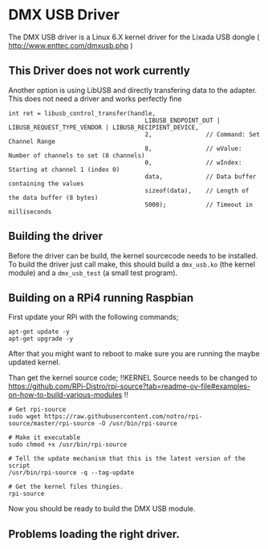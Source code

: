 # DMX USB Driver

The DMX USB driver is a Linux 6.X kernel driver for the Lixada USB dongle ( http://www.enttec.com/dmxusb.php )

## This Driver does not work currently
Another option is using LibUSB and directly transfering data to the adapter. This does not need a driver and works perfectly fine
```
int ret = libusb_control_transfer(handle,
                                      LIBUSB_ENDPOINT_OUT | LIBUSB_REQUEST_TYPE_VENDOR | LIBUSB_RECIPIENT_DEVICE,
                                      2,               // Command: Set Channel Range
                                      8,               // wValue: Number of channels to set (8 channels)
                                      0,               // wIndex: Starting at channel 1 (index 0)
                                      data,            // Data buffer containing the values
                                      sizeof(data),    // Length of the data buffer (8 bytes)
                                      5000);           // Timeout in milliseconds
```


## Building the driver

Before the driver can be build, the kernel sourcecode needs to be 
installed. To build the driver just call make, this should build a
`dmx_usb.ko` (the kernel module) and a `dmx_usb_test` (a small test
program).

## Building on a RPi4 running Raspbian

First update your RPi with the following commands;

```
apt-get update -y
apt-get upgrade -y
```

After that you might want to reboot to make sure you are running the
maybe updated kernel.

Than get the kernel source code;
!!KERNEL Source needs to be changed to https://github.com/RPi-Distro/rpi-source?tab=readme-ov-file#examples-on-how-to-build-various-modules !!

```
# Get rpi-source
sudo wget https://raw.githubusercontent.com/notro/rpi-source/master/rpi-source -O /usr/bin/rpi-source

# Make it executable
sudo chmod +x /usr/bin/rpi-source

# Tell the update mechanism that this is the latest version of the script
/usr/bin/rpi-source -q --tag-update

# Get the kernel files thingies.
rpi-source
```

Now you should be ready to build the DMX USB module.

## Problems loading the right driver.



